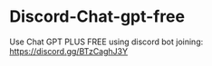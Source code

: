 # Discord-Chat-gpt-free
Use Chat GPT PLUS FREE using discord bot joining: https://discord.gg/BTzCaghJ3Y







                                                         